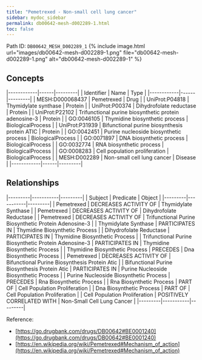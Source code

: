```yaml
---
title: "Pemetrexed - Non-small cell lung cancer"
sidebar: mydoc_sidebar
permalink: db00642-mesh-d002289-1.html
toc: false 
---
```



Path ID: `DB00642_MESH_D002289_1`
{% include image.html url="images/db00642-mesh-d002289-1.png" file="db00642-mesh-d002289-1.png" alt="db00642-mesh-d002289-1" %}

## Concepts

|------------|------|---------|
| Identifier | Name | Type    |
|------------|------|---------|
| MESH:D000068437 | Pemetrexed | Drug |
| UniProt:P04818 | Thymidylate synthase | Protein |
| UniProt:P00374 | Dihydrofolate reductase | Protein |
| UniProt:P22102 | Trifunctional purine biosynthetic protein adenosine-3 | Protein |
| GO:0046105 | Thymidine biosynthetic process | BiologicalProcess |
| UniProt:P31939 | Bifunctional purine biosynthesis protein ATIC | Protein |
| GO:0042451 | Purine nucleoside biosynthetic process | BiologicalProcess |
| GO:0071897 | DNA biosynthetic process | BiologicalProcess |
| GO:0032774 | RNA biosynthetic process | BiologicalProcess |
| GO:0008283 | Cell population proliferation | BiologicalProcess |
| MESH:D002289 | Non-small cell lung cancer | Disease |
|------------|------|---------|

## Relationships

|---------|-----------|---------|
| Subject | Predicate | Object  |
|---------|-----------|---------|
| Pemetrexed | DECREASES ACTIVITY OF | Thymidylate Synthase |
| Pemetrexed | DECREASES ACTIVITY OF | Dihydrofolate Reductase |
| Pemetrexed | DECREASES ACTIVITY OF | Trifunctional Purine Biosynthetic Protein Adenosine-3 |
| Thymidylate Synthase | PARTICIPATES IN | Thymidine Biosynthetic Process |
| Dihydrofolate Reductase | PARTICIPATES IN | Thymidine Biosynthetic Process |
| Trifunctional Purine Biosynthetic Protein Adenosine-3 | PARTICIPATES IN | Thymidine Biosynthetic Process |
| Thymidine Biosynthetic Process | PRECEDES | Dna Biosynthetic Process |
| Pemetrexed | DECREASES ACTIVITY OF | Bifunctional Purine Biosynthesis Protein Atic |
| Bifunctional Purine Biosynthesis Protein Atic | PARTICIPATES IN | Purine Nucleoside Biosynthetic Process |
| Purine Nucleoside Biosynthetic Process | PRECEDES | Rna Biosynthetic Process |
| Rna Biosynthetic Process | PART OF | Cell Population Proliferation |
| Dna Biosynthetic Process | PART OF | Cell Population Proliferation |
| Cell Population Proliferation | POSITIVELY CORRELATED WITH | Non-Small Cell Lung Cancer |
|---------|-----------|---------|

Reference: 
  - [https://go.drugbank.com/drugs/DB00642#BE0001240](https://go.drugbank.com/drugs/DB00642#BE0001240)
  - [https://en.wikipedia.org/wiki/Pemetrexed#Mechanism_of_action](https://en.wikipedia.org/wiki/Pemetrexed#Mechanism_of_action)
